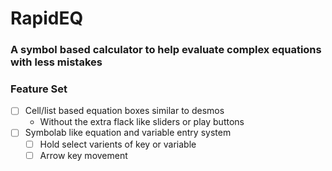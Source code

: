 # RapidEQ
### A symbol based calculator to help evaluate complex equations with less mistakes

### Feature Set
- [ ] Cell/list based equation boxes similar to desmos
    - Without the extra flack like sliders or play buttons
- [ ] Symbolab like equation and variable entry system
    - [ ] Hold select varients of key or variable
    - [ ] Arrow key movement
